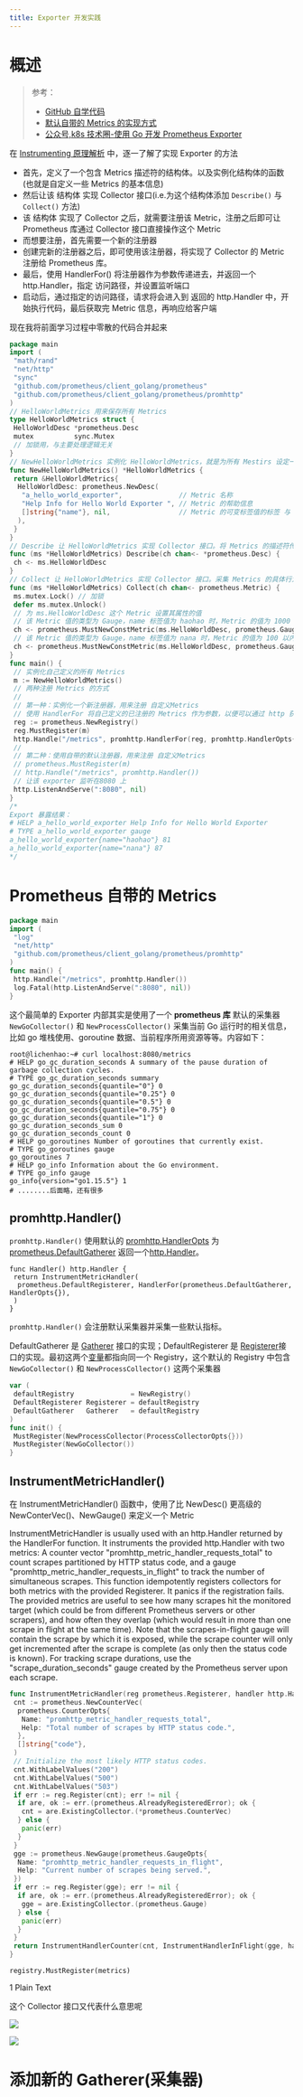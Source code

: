 ```yaml
---
title: Exporter 开发实践
---
```


# 概述

> 参考：
>
> - [GitHub 自学代码](https://github.com/DesistDaydream/prometheus-instrumenting)
> - [默认自带的 Metrics 的实现方式](https://github.com/prometheus/client_golang/blob/master/prometheus/go_collector.go)
> - [公众号,k8s 技术圈-使用 Go 开发 Prometheus Exporter](https://mp.weixin.qq.com/s/s1nSaC-8ejvM342v5KPdxA)

在 [Instrumenting 原理解析](/docs/6.可观测性/监控系统/Prometheus/Prometheus%20开发/Instrumenting%20原理解析/Instrumenting%20原理解析.md) 中，逐一了解了实现 Exporter 的方法

- 首先，定义了一个包含 Metrics 描述符的结构体。以及实例化结构体的函数(也就是自定义一些 Metrics 的基本信息)
- 然后让该 结构体 实现 Collector 接口(i.e.为这个结构体添加 `Describe()` 与 `Collect()` 方法)
- 该 结构体 实现了 Collector 之后，就需要注册该 Metric，注册之后即可让 Prometheus 库通过 Collector 接口直接操作这个 Metric
- 而想要注册，首先需要一个新的注册器
- 创建完新的注册器之后，即可使用该注册器，将实现了 Collector 的 Metric 注册给 Prometheus 库。
- 最后，使用 HandlerFor() 将注册器作为参数传递进去，并返回一个 http.Handler，指定 访问路径，并设置监听端口
- 启动后，通过指定的访问路径，请求将会进入到 返回的 http.Handler 中，开始执行代码，最后获取完 Metric 信息，再响应给客户端

现在我将前面学习过程中零散的代码合并起来

```go
package main
import (
 "math/rand"
 "net/http"
 "sync"
 "github.com/prometheus/client_golang/prometheus"
 "github.com/prometheus/client_golang/prometheus/promhttp"
)
// HelloWorldMetrics 用来保存所有 Metrics
type HelloWorldMetrics struct {
 HelloWorldDesc *prometheus.Desc
 mutex          sync.Mutex
 // 加锁用，与主要处理逻辑无关
}
// NewHelloWorldMetrics 实例化 HelloWorldMetrics，就是为所有 Mestirs 设定一些基本信息
func NewHelloWorldMetrics() *HelloWorldMetrics {
 return &HelloWorldMetrics{
  HelloWorldDesc: prometheus.NewDesc(
   "a_hello_world_exporter",              // Metric 名称
   "Help Info for Hello World Exporter ", // Metric 的帮助信息
   []string{"name"}, nil,                 // Metric 的可变标签值的标签 与 不可变标签值的标签
  ),
 }
}
// Describe 让 HelloWorldMetrics 实现 Collector 接口。将 Metrics 的描述符传到 channel 中
func (ms *HelloWorldMetrics) Describe(ch chan<- *prometheus.Desc) {
 ch <- ms.HelloWorldDesc
}
// Collect 让 HelloWorldMetrics 实现 Collector 接口。采集 Metrics 的具体行为并设置 Metrics 的值类型,将 Metrics 的信息传到 channel 中
func (ms *HelloWorldMetrics) Collect(ch chan<- prometheus.Metric) {
 ms.mutex.Lock() // 加锁
 defer ms.mutex.Unlock()
 // 为 ms.HelloWorldDesc 这个 Metric 设置其属性的值
 // 该 Metric 值的类型为 Gauge，name 标签值为 haohao 时，Metric 的值为 1000 以内的随机数
 ch <- prometheus.MustNewConstMetric(ms.HelloWorldDesc, prometheus.GaugeValue, float64(rand.Int31n(1000)), "haohao")
 // 该 Metric 值的类型为 Gauge，name 标签值为 nana 时，Metric 的值为 100 以内的随机数
 ch <- prometheus.MustNewConstMetric(ms.HelloWorldDesc, prometheus.GaugeValue, float64(rand.Int31n(100)), "nana")
}
func main() {
 // 实例化自己定义的所有 Metrics
 m := NewHelloWorldMetrics()
 // 两种注册 Metrics 的方式
 //
 // 第一种：实例化一个新注册器，用来注册 自定义Metrics
 // 使用 HandlerFor 将自己定义的已注册的 Metrics 作为参数，以便可以通过 http 获取 metric 信息
 reg := prometheus.NewRegistry()
 reg.MustRegister(m)
 http.Handle("/metrics", promhttp.HandlerFor(reg, promhttp.HandlerOpts{}))
 //
 // 第二种：使用自带的默认注册器，用来注册 自定义Metrics
 // prometheus.MustRegister(m)
 // http.Handle("/metrics", promhttp.Handler())
 // 让该 exporter 监听在8080 上
 http.ListenAndServe(":8080", nil)
}
/*
Export 暴露结果：
# HELP a_hello_world_exporter Help Info for Hello World Exporter
# TYPE a_hello_world_exporter gauge
a_hello_world_exporter{name="haohao"} 81
a_hello_world_exporter{name="nana"} 87
*/
```

# Prometheus 自带的 Metrics

```go
package main
import (
 "log"
 "net/http"
 "github.com/prometheus/client_golang/prometheus/promhttp"
)
func main() {
 http.Handle("/metrics", promhttp.Handler())
 log.Fatal(http.ListenAndServe(":8080", nil))
}
```

这个最简单的 Exporter 内部其实是使用了一个 **prometheus 库** 默认的采集器 `NewGoCollector()` 和 `NewProcessCollector()` 采集当前 Go 运行时的相关信息，比如 go 堆栈使用、goroutine 数据、当前程序所用资源等等。内容如下：

    root@lichenhao:~# curl localhost:8080/metrics
    # HELP go_gc_duration_seconds A summary of the pause duration of garbage collection cycles.
    # TYPE go_gc_duration_seconds summary
    go_gc_duration_seconds{quantile="0"} 0
    go_gc_duration_seconds{quantile="0.25"} 0
    go_gc_duration_seconds{quantile="0.5"} 0
    go_gc_duration_seconds{quantile="0.75"} 0
    go_gc_duration_seconds{quantile="1"} 0
    go_gc_duration_seconds_sum 0
    go_gc_duration_seconds_count 0
    # HELP go_goroutines Number of goroutines that currently exist.
    # TYPE go_goroutines gauge
    go_goroutines 7
    # HELP go_info Information about the Go environment.
    # TYPE go_info gauge
    go_info{version="go1.15.5"} 1
    # ........后面略，还有很多

## promhttp.Handler()

`promhttp.Handler()` 使用默认的 [promhttp.HandlerOpts](https://pkg.go.dev/github.com/prometheus/client_golang/prometheus/promhttp?utm_source=gopls#HandlerOpts) 为 [prometheus.DefaultGatherer](https://pkg.go.dev/github.com/prometheus/client_golang/prometheus?utm_source=gopls#pkg-variables) 返回一个[http.Handler](https://pkg.go.dev/net/http#Handler)。

    func Handler() http.Handler {
     return InstrumentMetricHandler(
      prometheus.DefaultRegisterer, HandlerFor(prometheus.DefaultGatherer, HandlerOpts{}),
     )
    }

`promhttp.Handler()` 会注册默认采集器并采集一些默认指标。

DefaultGatherer 是 [Gatherer](https://pkg.go.dev/github.com/prometheus/client_golang/prometheus?utm_source=gopls#Gatherer) 接口的实现；DefaultRegisterer 是 [Registerer](https://pkg.go.dev/github.com/prometheus/client_golang/prometheus?utm_source=gopls#Registerer)接口的实现。最初这两个[变量](https://pkg.go.dev/github.com/prometheus/client_golang/prometheus?utm_source=gopls#pkg-variables)都指向同一个 Registry，这个默认的 Registry 中包含 `NewGoCollector()` 和 `NewProcessCollector()` 这两个采集器

```go
var (
 defaultRegistry              = NewRegistry()
 DefaultRegisterer Registerer = defaultRegistry
 DefaultGatherer   Gatherer   = defaultRegistry
)
func init() {
 MustRegister(NewProcessCollector(ProcessCollectorOpts{}))
 MustRegister(NewGoCollector())
}
```

## InstrumentMetricHandler()

在 InstrumentMetricHandler() 函数中，使用了比 NewDesc() 更高级的 NewConterVec()、NewGauge() 来定义一个 Metric

InstrumentMetricHandler is usually used with an http.Handler returned by the HandlerFor function. It instruments the provided http.Handler with two metrics: A counter vector "promhttp_metric_handler_requests_total" to count scrapes partitioned by HTTP status code, and a gauge "promhttp_metric_handler_requests_in_flight" to track the number of simultaneous scrapes. This function idempotently registers collectors for both metrics with the provided Registerer. It panics if the registration fails. The provided metrics are useful to see how many scrapes hit the monitored target (which could be from different Prometheus servers or other scrapers), and how often they overlap (which would result in more than one scrape in flight at the same time). Note that the scrapes-in-flight gauge will contain the scrape by which it is exposed, while the scrape counter will only get incremented after the scrape is complete (as only then the status code is known). For tracking scrape durations, use the "scrape_duration_seconds" gauge created by the Prometheus server upon each scrape.

```go
func InstrumentMetricHandler(reg prometheus.Registerer, handler http.Handler) http.Handler {
 cnt := prometheus.NewCounterVec(
  prometheus.CounterOpts{
   Name: "promhttp_metric_handler_requests_total",
   Help: "Total number of scrapes by HTTP status code.",
  },
  []string{"code"},
 )
 // Initialize the most likely HTTP status codes.
 cnt.WithLabelValues("200")
 cnt.WithLabelValues("500")
 cnt.WithLabelValues("503")
 if err := reg.Register(cnt); err != nil {
  if are, ok := err.(prometheus.AlreadyRegisteredError); ok {
   cnt = are.ExistingCollector.(*prometheus.CounterVec)
  } else {
   panic(err)
  }
 }
 gge := prometheus.NewGauge(prometheus.GaugeOpts{
  Name: "promhttp_metric_handler_requests_in_flight",
  Help: "Current number of scrapes being served.",
 })
 if err := reg.Register(gge); err != nil {
  if are, ok := err.(prometheus.AlreadyRegisteredError); ok {
   gge = are.ExistingCollector.(prometheus.Gauge)
  } else {
   panic(err)
  }
 }
 return InstrumentHandlerCounter(cnt, InstrumentHandlerInFlight(gge, handler))
}
```

    registry.MustRegister(metrics)

1
Plain Text

这个 Collector 接口又代表什么意思呢

![](https://notes-learning.oss-cn-beijing.aliyuncs.com/ig8l2r/1616068562616-5c10af60-c810-4622-bc0f-35d331cbd2b0.png)

![](https://notes-learning.oss-cn-beijing.aliyuncs.com/ig8l2r/1616068562665-009ae48a-3f65-48d1-b08f-49d7ae2089ca.png)

# 添加新的 Gatherer(采集器)
